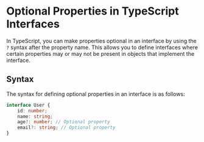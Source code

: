 # Optional Properties in TypeScript Interfaces

In TypeScript, you can make properties optional in an interface by using the `?` syntax after the property name. This allows you to define interfaces where certain properties may or may not be present in objects that implement the interface.

## Syntax

The syntax for defining optional properties in an interface is as follows:

```typescript
interface User {
    id: number;
    name: string;
    age?: number; // Optional property
    email?: string; // Optional property
}
